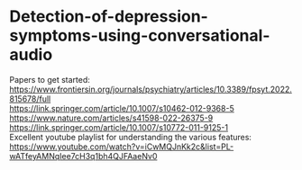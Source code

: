 # Detection-of-depression-symptoms-using-conversational-audio

Papers to get started: \
https://www.frontiersin.org/journals/psychiatry/articles/10.3389/fpsyt.2022.815678/full \
https://link.springer.com/article/10.1007/s10462-012-9368-5 \
https://www.nature.com/articles/s41598-022-26375-9 \
https://link.springer.com/article/10.1007/s10772-011-9125-1 \
Excellent youtube playlist for understanding the various features: https://www.youtube.com/watch?v=iCwMQJnKk2c&list=PL-wATfeyAMNqIee7cH3q1bh4QJFAaeNv0

